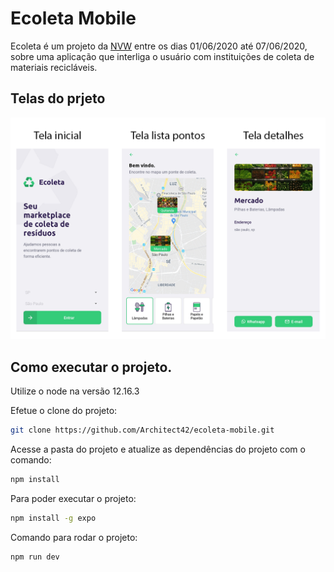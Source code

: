 # Ecoleta Mobile
Ecoleta é um projeto da [NVW](https://nextlevelweek.com/) entre os dias 01/06/2020 até 07/06/2020, sobre uma aplicação que interliga o usuário com instituições de coleta de materiais recicláveis.

## Telas do prjeto
<img src="./tutorial/screens/screens.png">

## Como executar o projeto.
Utilize o node na versão 12.16.3

Efetue o clone do projeto:
```bash
git clone https://github.com/Architect42/ecoleta-mobile.git
```

Acesse a pasta do projeto e atualize as dependências do projeto com o comando:
```bash
npm install
```

Para poder executar o projeto:
```bash
npm install -g expo
```

Comando para rodar o projeto:
```bash
npm run dev
```